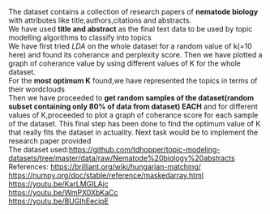 The dataset contains a collection of research papers of **nematode biology** with attributes like title,authors,citations and abstracts.  
We have used **title and abstract** as the final text data to be used by topic modelling algorithms to classify into topics   
We have first tried *LDA* on the whole dataset for a random value of k(=10 here) and found its coherance and perplexity score. Then we have plotted a graph of coherance value by using different values of K for the whole dataset.  
For the **most optimum K** found,we have represented the topics in terms of their wordclouds  
Then we have proceeded to **get random samples of the dataset(random subset containing only 80% of data from dataset) EACH** and for different values of K,proceeded to plot a graph of coherance score for each sample of the dataset. This final step has been done to find the optimum value of K that really fits the dataset in actuality. 
Next task would be to implement the research paper provided  
The dataset used:https://github.com/tdhopper/topic-modeling-datasets/tree/master/data/raw/Nematode%20biology%20abstracts \
References: https://brilliant.org/wiki/hungarian-matching/ \
https://numpy.org/doc/stable/reference/maskedarray.html \
https://youtu.be/KarLMGILAjc \
https://youtu.be/WmPX0XbKaCc \
https://youtu.be/BUGIhEecipE

